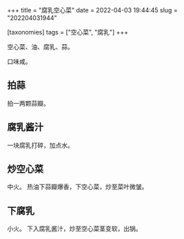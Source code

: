+++
title = "腐乳空心菜"
date = 2022-04-03 19:44:45
slug = "202204031944"

[taxonomies]
tags = ["空心菜", "腐乳"]
+++

空心菜、油、腐乳、蒜。

口味咸。

<!-- more -->

## 拍蒜

拍一两颗蒜瓣。

## 腐乳酱汁

一块腐乳打碎，加点水。

## 炒空心菜

中火。
热油下蒜瓣爆香，下空心菜，炒至菜叶微皱。

## 下腐乳

小火。
下入腐乳酱汁，炒至空心菜茎变软，出锅。
